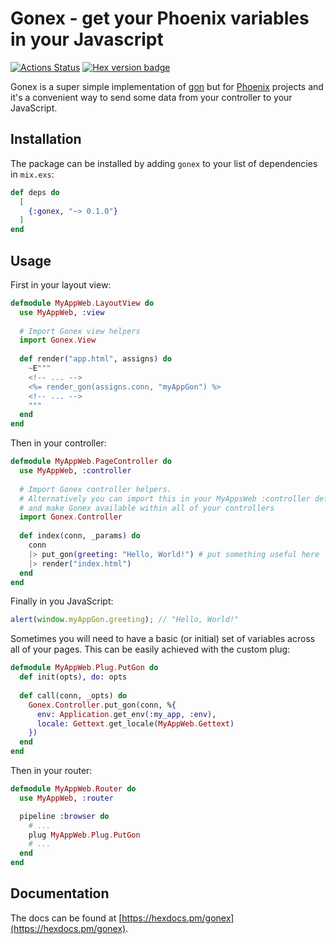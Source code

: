 # Gonex - get your Phoenix variables in your Javascript

[![Actions Status](https://github.com/nmbrone/gonex/workflows/build/badge.svg?branch=master)](https://github.com/nmbrone/gonex/actions)
[![Hex version badge](https://img.shields.io/hexpm/v/gonex.svg)](https://hex.pm/packages/gonex)

Gonex is a super simple implementation of [gon](https://github.com/gazay/gon) but for [Phoenix](https://www.phoenixframework.org/) 
projects and it's a convenient way to send some data from your controller to your JavaScript.

## Installation

The package can be installed by adding `gonex` to your list of dependencies in `mix.exs`:

```elixir
def deps do
  [
    {:gonex, "~> 0.1.0"}
  ]
end
```

## Usage

First in your layout view:

```elixir
defmodule MyAppWeb.LayoutView do
  use MyAppWeb, :view
  
  # Import Gonex view helpers
  import Gonex.View
  
  def render("app.html", assigns) do
    ~E"""
    <!-- ... -->
    <%= render_gon(assigns.conn, "myAppGon") %>
    <!-- ... -->
    """
  end
end
```

Then in your controller:

```elixir
defmodule MyAppWeb.PageController do
  use MyAppWeb, :controller
  
  # Import Gonex controller helpers.
  # Alternatively you can import this in your MyAppsWeb :controller definition 
  # and make Gonex available within all of your controllers
  import Gonex.Controller
  
  def index(conn, _params) do
    conn
    |> put_gon(greeting: "Hello, World!") # put something useful here
    |> render("index.html")
  end
end
```

Finally in you JavaScript:

```javascript
alert(window.myAppGon.greeting); // "Hello, World!"
```

Sometimes you will need to have a basic (or initial) set of variables across all of your pages. 
This can be easily achieved with the custom plug:

```elixir
defmodule MyAppWeb.Plug.PutGon do
  def init(opts), do: opts
  
  def call(conn, _opts) do
    Gonex.Controller.put_gon(conn, %{
      env: Application.get_env(:my_app, :env),
      locale: Gettext.get_locale(MyAppWeb.Gettext)
    })
  end
end
```

Then in your router:

```elixir
defmodule MyAppWeb.Router do
  use MyAppWeb, :router

  pipeline :browser do
    # ...
    plug MyAppWeb.Plug.PutGon
    # ...
  end
end
```

## Documentation

The docs can be found at [https://hexdocs.pm/gonex](https://hexdocs.pm/gonex).

